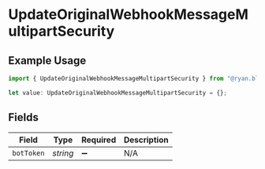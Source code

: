 # UpdateOriginalWebhookMessageMultipartSecurity

## Example Usage

```typescript
import { UpdateOriginalWebhookMessageMultipartSecurity } from "@ryan.blunden/discord/models/operations";

let value: UpdateOriginalWebhookMessageMultipartSecurity = {};
```

## Fields

| Field              | Type               | Required           | Description        |
| ------------------ | ------------------ | ------------------ | ------------------ |
| `botToken`         | *string*           | :heavy_minus_sign: | N/A                |